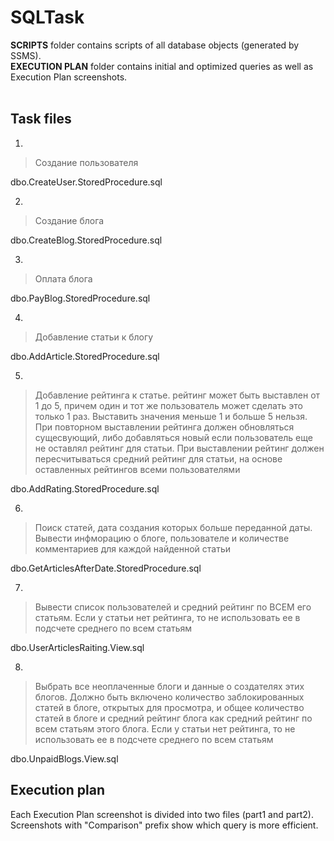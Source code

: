 # SQLTask
**SCRIPTS** folder contains scripts of all database objects (generated by SSMS). <br/>
**EXECUTION PLAN** folder contains initial and optimized queries as well as Execution Plan screenshots. <br/><br/>

## Task files

1.
>Создание пользователя


dbo.CreateUser.StoredProcedure.sql

2.

>Создание блога


dbo.CreateBlog.StoredProcedure.sql

3.

>Оплата блога


dbo.PayBlog.StoredProcedure.sql

4.

>Добавление статьи к блогу


dbo.AddArticle.StoredProcedure.sql

5.

>Добавление рейтинга к статье. рейтинг может быть выставлен от 1 до 5, причем один и тот же пользователь может сделать это только 1 раз. Выставить значения меньше 1 и больше 5 нельзя. При повторном выставлении рейтинга должен обновляться сущесвующий, либо добавляться новый если пользователь еще не оставлял рейтинг для статьи. При выставлении рейтинг должен пересчитываться средний рейтинг для статьи, на основе оставленных рейтингов всеми пользователями


dbo.AddRating.StoredProcedure.sql

6.

>Поиск статей, дата создания которых больше переданной даты. Вывести инфморацию о блоге, пользователе и количестве комментариев для каждой найденной статьи


dbo.GetArticlesAfterDate.StoredProcedure.sql

7.

>Вывести список пользователей и средний рейтинг по ВСЕМ его статьям. Если у статьи нет рейтинга, то не использовать ее в подсчете среднего по всем статьям


dbo.UserArticlesRaiting.View.sql

8.

>Выбрать все неоплаченные блоги и данные о создателях этих блогов. Должно быть включено количество заблокированных статей в блоге, открытых для просмотра, и общее количество статей в блоге и средний рейтинг блога как средний рейтинг по всем статьям этого блога. Если у статьи нет рейтинга, то не использовать ее в подсчете среднего по всем статьям


dbo.UnpaidBlogs.View.sql

## Execution plan <br/>

Each Execution Plan screenshot is divided into two files (part1 and part2). Screenshots with "Comparison" prefix show which query is more efficient.
